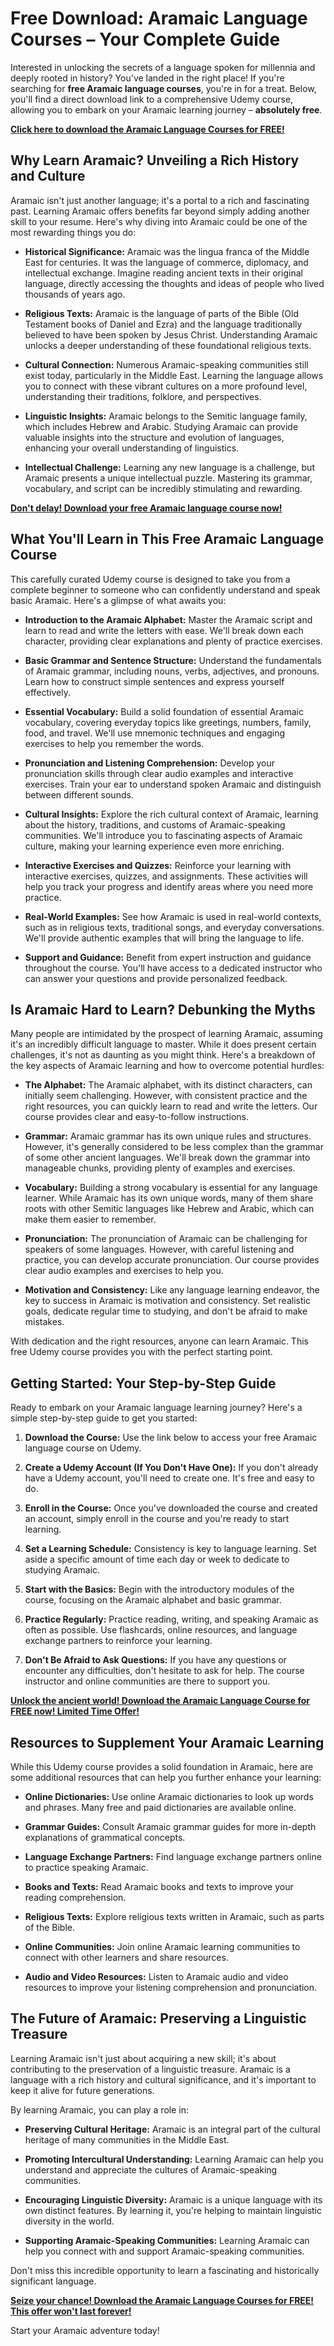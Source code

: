 # Free Download: Aramaic Language Courses – Your Complete Guide

Interested in unlocking the secrets of a language spoken for millennia and deeply rooted in history? You've landed in the right place! If you're searching for **free Aramaic language courses**, you're in for a treat. Below, you'll find a direct download link to a comprehensive Udemy course, allowing you to embark on your Aramaic learning journey – **absolutely free**.

[**Click here to download the Aramaic Language Courses for FREE!**](https://udemywork.com/aramaic-language-courses)

## Why Learn Aramaic? Unveiling a Rich History and Culture

Aramaic isn't just another language; it's a portal to a rich and fascinating past. Learning Aramaic offers benefits far beyond simply adding another skill to your resume. Here's why diving into Aramaic could be one of the most rewarding things you do:

*   **Historical Significance:** Aramaic was the lingua franca of the Middle East for centuries. It was the language of commerce, diplomacy, and intellectual exchange. Imagine reading ancient texts in their original language, directly accessing the thoughts and ideas of people who lived thousands of years ago.

*   **Religious Texts:** Aramaic is the language of parts of the Bible (Old Testament books of Daniel and Ezra) and the language traditionally believed to have been spoken by Jesus Christ. Understanding Aramaic unlocks a deeper understanding of these foundational religious texts.

*   **Cultural Connection:** Numerous Aramaic-speaking communities still exist today, particularly in the Middle East. Learning the language allows you to connect with these vibrant cultures on a more profound level, understanding their traditions, folklore, and perspectives.

*   **Linguistic Insights:** Aramaic belongs to the Semitic language family, which includes Hebrew and Arabic. Studying Aramaic can provide valuable insights into the structure and evolution of languages, enhancing your overall understanding of linguistics.

*   **Intellectual Challenge:** Learning any new language is a challenge, but Aramaic presents a unique intellectual puzzle. Mastering its grammar, vocabulary, and script can be incredibly stimulating and rewarding.

[**Don't delay! Download your free Aramaic language course now!**](https://udemywork.com/aramaic-language-courses)

## What You'll Learn in This Free Aramaic Language Course

This carefully curated Udemy course is designed to take you from a complete beginner to someone who can confidently understand and speak basic Aramaic. Here's a glimpse of what awaits you:

*   **Introduction to the Aramaic Alphabet:** Master the Aramaic script and learn to read and write the letters with ease. We'll break down each character, providing clear explanations and plenty of practice exercises.

*   **Basic Grammar and Sentence Structure:** Understand the fundamentals of Aramaic grammar, including nouns, verbs, adjectives, and pronouns. Learn how to construct simple sentences and express yourself effectively.

*   **Essential Vocabulary:** Build a solid foundation of essential Aramaic vocabulary, covering everyday topics like greetings, numbers, family, food, and travel. We'll use mnemonic techniques and engaging exercises to help you remember the words.

*   **Pronunciation and Listening Comprehension:** Develop your pronunciation skills through clear audio examples and interactive exercises. Train your ear to understand spoken Aramaic and distinguish between different sounds.

*   **Cultural Insights:** Explore the rich cultural context of Aramaic, learning about the history, traditions, and customs of Aramaic-speaking communities. We'll introduce you to fascinating aspects of Aramaic culture, making your learning experience even more enriching.

*   **Interactive Exercises and Quizzes:** Reinforce your learning with interactive exercises, quizzes, and assignments. These activities will help you track your progress and identify areas where you need more practice.

*   **Real-World Examples:** See how Aramaic is used in real-world contexts, such as in religious texts, traditional songs, and everyday conversations. We'll provide authentic examples that will bring the language to life.

*   **Support and Guidance:** Benefit from expert instruction and guidance throughout the course. You'll have access to a dedicated instructor who can answer your questions and provide personalized feedback.

## Is Aramaic Hard to Learn? Debunking the Myths

Many people are intimidated by the prospect of learning Aramaic, assuming it's an incredibly difficult language to master. While it does present certain challenges, it's not as daunting as you might think. Here's a breakdown of the key aspects of Aramaic learning and how to overcome potential hurdles:

*   **The Alphabet:** The Aramaic alphabet, with its distinct characters, can initially seem challenging. However, with consistent practice and the right resources, you can quickly learn to read and write the letters. Our course provides clear and easy-to-follow instructions.

*   **Grammar:** Aramaic grammar has its own unique rules and structures. However, it's generally considered to be less complex than the grammar of some other ancient languages. We'll break down the grammar into manageable chunks, providing plenty of examples and exercises.

*   **Vocabulary:** Building a strong vocabulary is essential for any language learner. While Aramaic has its own unique words, many of them share roots with other Semitic languages like Hebrew and Arabic, which can make them easier to remember.

*   **Pronunciation:** The pronunciation of Aramaic can be challenging for speakers of some languages. However, with careful listening and practice, you can develop accurate pronunciation. Our course provides clear audio examples and exercises to help you.

*   **Motivation and Consistency:** Like any language learning endeavor, the key to success in Aramaic is motivation and consistency. Set realistic goals, dedicate regular time to studying, and don't be afraid to make mistakes.

With dedication and the right resources, anyone can learn Aramaic. This free Udemy course provides you with the perfect starting point.

## Getting Started: Your Step-by-Step Guide

Ready to embark on your Aramaic language learning journey? Here's a simple step-by-step guide to get you started:

1.  **Download the Course:** Use the link below to access your free Aramaic language course on Udemy.

2.  **Create a Udemy Account (If You Don't Have One):** If you don't already have a Udemy account, you'll need to create one. It's free and easy to do.

3.  **Enroll in the Course:** Once you've downloaded the course and created an account, simply enroll in the course and you're ready to start learning.

4.  **Set a Learning Schedule:** Consistency is key to language learning. Set aside a specific amount of time each day or week to dedicate to studying Aramaic.

5.  **Start with the Basics:** Begin with the introductory modules of the course, focusing on the Aramaic alphabet and basic grammar.

6.  **Practice Regularly:** Practice reading, writing, and speaking Aramaic as often as possible. Use flashcards, online resources, and language exchange partners to reinforce your learning.

7.  **Don't Be Afraid to Ask Questions:** If you have any questions or encounter any difficulties, don't hesitate to ask for help. The course instructor and online communities are there to support you.

[**Unlock the ancient world! Download the Aramaic Language Course for FREE now! Limited Time Offer!**](https://udemywork.com/aramaic-language-courses)

## Resources to Supplement Your Aramaic Learning

While this Udemy course provides a solid foundation in Aramaic, here are some additional resources that can help you further enhance your learning:

*   **Online Dictionaries:** Use online Aramaic dictionaries to look up words and phrases. Many free and paid dictionaries are available online.

*   **Grammar Guides:** Consult Aramaic grammar guides for more in-depth explanations of grammatical concepts.

*   **Language Exchange Partners:** Find language exchange partners online to practice speaking Aramaic.

*   **Books and Texts:** Read Aramaic books and texts to improve your reading comprehension.

*   **Religious Texts:** Explore religious texts written in Aramaic, such as parts of the Bible.

*   **Online Communities:** Join online Aramaic learning communities to connect with other learners and share resources.

*   **Audio and Video Resources:** Listen to Aramaic audio and video resources to improve your listening comprehension and pronunciation.

## The Future of Aramaic: Preserving a Linguistic Treasure

Learning Aramaic isn't just about acquiring a new skill; it's about contributing to the preservation of a linguistic treasure. Aramaic is a language with a rich history and cultural significance, and it's important to keep it alive for future generations.

By learning Aramaic, you can play a role in:

*   **Preserving Cultural Heritage:** Aramaic is an integral part of the cultural heritage of many communities in the Middle East.

*   **Promoting Intercultural Understanding:** Learning Aramaic can help you understand and appreciate the cultures of Aramaic-speaking communities.

*   **Encouraging Linguistic Diversity:** Aramaic is a unique language with its own distinct features. By learning it, you're helping to maintain linguistic diversity in the world.

*   **Supporting Aramaic-Speaking Communities:** Learning Aramaic can help you connect with and support Aramaic-speaking communities.

Don't miss this incredible opportunity to learn a fascinating and historically significant language.

[**Seize your chance! Download the Aramaic Language Courses for FREE! This offer won't last forever!**](https://udemywork.com/aramaic-language-courses)

Start your Aramaic adventure today!
